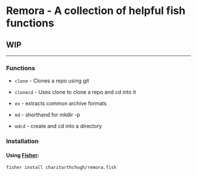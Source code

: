 # Remora - A collection of helpful fish functions
## WIP
---

### Functions

- `clone` - Clones a repo using git

- `clonecd` - Uses clone to clone a repo and cd into it

- `ex` - extracts common archive formats

- `md` - shorthand for mkdir -p

- `mdcd` - create and cd into a directory

### Installation
#### Using [Fisher](https://github.com/jorgebucaran/fisher):
```fish
fisher install charitarthchugh/remora.fish
```